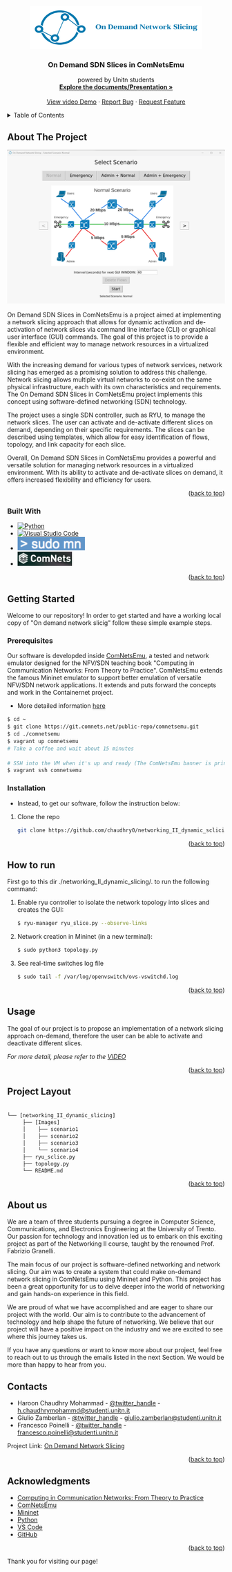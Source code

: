 <a name="readme-top"></a>

<!-- PROJECT LOGO -->
<br />
<div align="center">
  <a href="https://github.com/chaudhry0/networking_II_dynamic_sclicing/">
    <img src="images/logos_and_icons/logo.png" alt="Logo" width="400" height="100">
  </a>

<h3 align="center">On Demand SDN Slices in ComNetsEmu</h3>

  <p align="center">
    powered by Unitn students
    <br />
    <a href="https://docs.google.com/presentation/d/16mhrYgM1bwTjN1HjwxlCGBQPV1TGdutkFfXK27SI580/edit#slide=id.g1dd0e9f175d_0_7"><strong>Explore the documents/Presentation »</strong></a>
    <br />
    <br />
    <a href="https://www.youtube.com/watch?v=mKPfAVHFmTE">View video Demo</a>
    ·
    <a href="https://github.com/chaudhry0/networking_II_dynamic_sclicing/issues">Report Bug</a>
    ·
    <a href="https://github.com/chaudhry0/networking_II_dynamic_sclicing/issues">Request Feature</a>
  </p>
</div>


<!-- TABLE OF CONTENTS -->
<details>
  <summary>Table of Contents</summary>
  <ol>
    <li>
      <a href="#about-the-project">About The Project</a>
      <ul>
        <li><a href="#built-with">Built With</a></li>
      </ul>
    </li>
    <li>
      <a href="#getting-started">Getting Started</a>
      <ul>
        <li><a href="#prerequisites">Prerequisites</a></li>
        <li><a href="#installation">Installation</a></li>
      </ul>
    </li>
    <li><a href="#how-to-run">how to run</a></li>
    <li><a href="#usage">Usage</a></li>
    <li><a href="#project-layout">Project Layout</a></li>
    <li><a href="#about-us">About Us</a></li>
    <li><a href="#contacts">Contacts</a></li>
    <li><a href="#acknowledgments">Acknowledgments</a></li>
  </ol>
</details>

<!-- ABOUT THE PROJECT -->
## About The Project

[![GUI image][GUI]](https://github.com/chaudhry0/networking_II_dynamic_sclicing/blob/main/images/GUI.png)

On Demand SDN Slices in ComNetsEmu is a project aimed at implementing a network slicing approach that allows for dynamic activation and de-activation of network slices via command line interface (CLI) or graphical user interface (GUI) commands. The goal of this project is to provide a flexible and efficient way to manage network resources in a virtualized environment.

With the increasing demand for various types of network services, network slicing has emerged as a promising solution to address this challenge. Network slicing allows multiple virtual networks to co-exist on the same physical infrastructure, each with its own characteristics and requirements. The On Demand SDN Slices in ComNetsEmu project implements this concept using software-defined networking (SDN) technology.

The project uses a single SDN controller, such as RYU, to manage the network slices. The user can activate and de-activate different slices on demand, depending on their specific requirements. The slices can be described using templates, which allow for easy identification of flows, topology, and link capacity for each slice.

Overall, On Demand SDN Slices in ComNetsEmu provides a powerful and versatile solution for managing network resources in a virtualized environment. With its ability to activate and de-activate slices on demand, it offers increased flexibility and efficiency for users.

<p align="right">(<a href="#readme-top">back to top</a>)</p>

### Built With
* [![Python][Python-logo]][Python-url]
* [![Visual Studio Code][VSC-logo]][VSC-url]
* [![MININET][Mininet-logo]][Mininet-url]
* [![ComNetsEmu][ComNetsEmu-logo]][Comnetsemu-url]
<p align="right">(<a href="#readme-top">back to top</a>)</p>

<!-- GETTING STARTED -->
## Getting Started

Welcome to our repository! In order to get started and have a working local copy of "On demand network slicig" follow these simple example steps.

### Prerequisites

Our software is developded inside <a href="https://git.comnets.net/public-repo/comnetsemu">ComNetsEmu</a>, a tested and network emulator designed for the NFV/SDN teaching book "Computing in Communication Networks: From Theory to Practice". ComNetsEmu extends the famous Mininet emulator to support better emulation of versatile NFV/SDN network applications. It extends and puts forward the concepts and work in the Containernet project.

* More detailed information <a href="https://www.granelli-lab.org/researches/relevant-projects/comnetsemu-labs">here</a> 
```bash
$ cd ~
$ git clone https://git.comnets.net/public-repo/comnetsemu.git
$ cd ./comnetsemu
$ vagrant up comnetsemu
# Take a coffee and wait about 15 minutes

# SSH into the VM when it's up and ready (The ComNetsEmu banner is printed on the screen)
$ vagrant ssh comnetsemu
```


### Installation

* Instead, to get our software, follow the instruction below:  
1. Clone the repo
   ```sh
   git clone https://github.com/chaudhry0/networking_II_dynamic_sclicing
   ```

<p align="right">(<a href="#readme-top">back to top</a>)</p>


<!-- HOW TO RUN -->
## How to run

First go to this dir ./networking_II_dynamic_slicing/.  to run the following command:
1. Enable ryu controller to isolate the network topology into slices and creates the GUI:
   ```sh
   $ ryu-manager ryu_slice.py --observe-links
   ```
2. Network creation in Mininet (in a new terminal):
   ```sh
   $ sudo python3 topology.py
   ```
3. See real-time switches log file
   ```sh
   $ sudo tail -f /var/log/openvswitch/ovs-vswitchd.log
   ```

<p align="right">(<a href="#readme-top">back to top</a>)</p>


<!-- USAGE EXAMPLES -->
## Usage

The goal of our project is to propose an implementation of a network slicing approach on-demand, therefore the user can be able to activate and deactivate different slices. 


_For more detail, please refer to the [VIDEO](https://www.youtube.com/watch?v=mKPfAVHFmT)_

<p align="right">(<a href="#readme-top">back to top</a>)</p>

<!-- PROJECT LAYOUT -->
## Project Layout
```

└── [networking_II_dynamic_slicing]
     ├── [Images]
     │    ├── scenario1
     │    ├── scenario2
     │    ├── scenario3
     │    └── scenario4
     ├── ryu_sclice.py      
     ├── topology.py
     └── README.md
```
<p align="right">(<a href="#readme-top">back to top</a>)</p>

<!-- ABOUT US -->
## About us

We are a team of three students pursuing a degree in Computer Science, Communications, and Electronics Engineering at the University of Trento. Our passion for technology and innovation led us to embark on this exciting project as part of the Networking II course, taught by the renowned Prof. Fabrizio Granelli.

The main focus of our project is software-defined networking and network slicing. Our aim was to create a system that could make on-demand network slicing in ComNetsEmu using Mininet and Python. This project has been a great opportunity for us to delve deeper into the world of networking and gain hands-on experience in this field.

We are proud of what we have accomplished and are eager to share our project with the world. Our aim is to contribute to the advancement of technology and help shape the future of networking. We believe that our project will have a positive impact on the industry and we are excited to see where this journey takes us.

If you have any questions or want to know more about our project, feel free to reach out to us through the emails listed in the next Section. 
We would be more than happy to hear from you.

<!-- CONTACT -->
## Contacts

-   Haroon Chaudhry Mohammad - [@twitter_handle](https://twitter.com/twitter_handle) - h.chaudhrymohammd@studenti.unitn.it
-   Giulio Zamberlan - [@twitter_handle](https://twitter.com/twitter_handle) - giulio.zamberlan@studenti.unitn.it
-   Francesco Poinelli - [@twitter_handle](https://twitter.com/twitter_handle) - francesco.poinelli@studenti.unitn.it


Project Link: [On Demand Network Slicing](https://github.com/chaudhry0/networking_II_dynamic_sclicing)

<p align="right">(<a href="#readme-top">back to top</a>)</p>

<!-- ACKNOWLEDGMENTS -->
## Acknowledgments
* [Computing in Communication Networks: From Theory to Practice](https://cn.ifn.et.tu-dresden.de/compcombook/)
* [ComNetsEmu](https://git.comnets.net/public-repo/comnetsemu)
* [Mininet](http://mininet.org/)
* [Python](https://www.python.org/doc/)
* [VS Code](https://code.visualstudio.com/)
* [GitHub](https://github.com/)


<p align="right">(<a href="#readme-top">back to top</a>)</p>

Thank you for visiting our page!

[GUI]: images/GUI.png
[Python-logo]: https://img.shields.io/badge/-Python-F9DC3E.svg?logo=python&style=flat
[Python-url]: https://www.python.org/doc/
[VSC-logo]: https://img.shields.io/badge/-Visual%20Studio%20Code-007ACC.svg?logo=visual-studio-code&style=flat
[VSC-url]: https://code.visualstudio.com/
[Mininet-logo]: images/logos_and_icons/mininet.png
[Mininet-url]: http://mininet.org/
[Comnetsemu-logo]: images/logos_and_icons/comnetsemu.png
[Comnetsemu-url]: https://www.granelli-lab.org/researches/relevant-projects/comnetsemu-sdn-nfv-emulator
